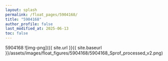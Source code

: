 ```yaml
---
layout: splash
permalink: /float_pages/5904168/
title: "5904168"
author_profile: false
last_modified_at: 2025-06-13
toc: false
---
```

 
5904168
![img-png]({{ site.url }}{{ site.baseurl }}/assets/images/float_figures/5904168/5904168_Sprof_processed_v2.png)